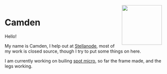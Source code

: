 <img align="right" src="https://cdn.discordapp.com/attachments/826625025339424778/829356495249473566/cat-circle.png" width="128">

# Camden
Hello!

My name is Camden, I help out at [Stellanode](https://discord.gg/gyEFdG4eAB), most of my work is closed source, though I try to put some things on here. 

I am currently working on builing [spot micro](https://github.com/mike4192/spotMicro), so far the frame made, and the legs working. 


